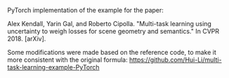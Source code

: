 PyTorch implementation of the example for the paper:

Alex Kendall, Yarin Gal, and Roberto Cipolla. "Multi-task learning using uncertainty to weigh losses for scene geometry and semantics." In CVPR 2018. [arXiv].

Some modifications were made based on the reference code, to make it more consistent with the original formula: https://github.com/Hui-Li/multi-task-learning-example-PyTorch
